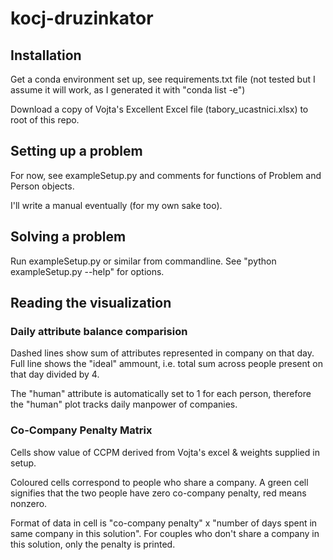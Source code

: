 # kocj-druzinkator

## Installation

Get a conda environment set up, see requirements.txt file (not tested but I assume it will work, as I generated it with "conda list -e")

Download a copy of Vojta's Excellent Excel file (tabory_ucastnici.xlsx) to root of this repo.

## Setting up a problem

For now, see exampleSetup.py and comments for functions of Problem and Person objects.  

I'll write a manual eventually (for my own sake too).

## Solving a problem

Run exampleSetup.py or similar from commandline.  See "python exampleSetup.py --help" for options.

## Reading the visualization

### Daily attribute balance comparision

Dashed lines show sum of attributes represented in company on that day.  Full line shows the "ideal" ammount, i.e. total sum across people present on that day divided by 4.

The "human" attribute is automatically set to 1 for each person, therefore the "human" plot tracks daily manpower of companies.

### Co-Company Penalty Matrix

Cells show value of CCPM derived from Vojta's excel & weights supplied in setup.  

Coloured cells correspond to people who share a company.  A green cell signifies that the two people have zero co-company penalty, red means nonzero.

Format of data in cell is "co-company penalty" x "number of days spent in same company in this solution".  For couples who don't share a company in this solution, only the penalty is printed.
